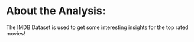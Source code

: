 # About the Analysis:
The IMDB Dataset is used to get some interesting insights for the top rated movies!
